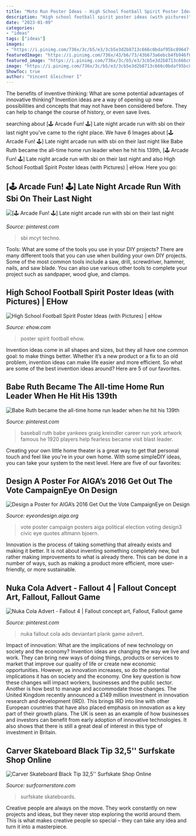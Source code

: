 ```yaml
---
title: "Moto Run Poster Ideas - High School Football Spirit Poster Ideas (with Pictures)"
description: "High school football spirit poster ideas (with pictures)"
date: "2023-01-09"
categories:
- "ideas"
tags: ["ideas"]
images:
- "https://i.pinimg.com/736x/3c/b5/e3/3cb5e3d2b8713c666c0bdaf95bc89647--nuka-world-fallout-game.jpg"
featuredImage: "https://i.pinimg.com/736x/43/b6/73/43b673a6ebcb4fb946f0316f1c88761f--babe-ruth-career.jpg"
featured_image: "https://i.pinimg.com/736x/3c/b5/e3/3cb5e3d2b8713c666c0bdaf95bc89647--nuka-world-fallout-game.jpg"
image: "https://i.pinimg.com/736x/3c/b5/e3/3cb5e3d2b8713c666c0bdaf95bc89647--nuka-world-fallout-game.jpg"
ShowToc: true
author: "Vincent Gleichner I"
---
```



The benefits of inventive thinking: What are some potential advantages of innovative thinking?
Invention ideas are a way of opening up new possibilities and concepts that may not have been considered before. They can help to change the course of history, or even save lives.

	

		
searching about [🕹️ Arcade Fun! 🕹️] Late night arcade run with sbi on their last night you've came to the right place. We have 6 Images about [🕹️ Arcade Fun! 🕹️] Late night arcade run with sbi on their last night like Babe Ruth became the all-time home run leader when he hit his 139th, [🕹️ Arcade Fun! 🕹️] Late night arcade run with sbi on their last night and also High School Football Spirit Poster Ideas (with Pictures) | eHow. Here you go:
		
    
## [🕹️ Arcade Fun! 🕹️] Late Night Arcade Run With Sbi On Their Last Night

<img loading=lazy src="https://i.pinimg.com/736x/83/bc/15/83bc15bfd6a3dd9818585e6390fa26eb.jpg" onerror="this.onerror=null;this.src='https://tse1.mm.bing.net/th?id=OIP.-OCnpS0Unh_VdDLqWcyrGgHaIe&amp;pid=15.1';" alt="[🕹️ Arcade Fun! 🕹️] Late night arcade run with sbi on their last night">

_Source: pinterest.com_

>sbi mcyt techno. 

	

Tools: What are some of the tools you use in your DIY projects?
There are many different tools that you can use when building your own DIY projects. Some of the most common tools include a saw, drill, screwdriver, hammer, nails, and saw blade. You can also use various other tools to complete your project such as sandpaper, wood glue, and clamps.

    
## High School Football Spirit Poster Ideas (with Pictures) | EHow

<img loading=lazy src="http://img-aws.ehowcdn.com/default/cme/cme_public_images/www_ehow_com/photos.demandstudios.com/getty/article/155/117/827950_XS.jpg" onerror="this.onerror=null;this.src='https://tse3.mm.bing.net/th?id=OIP.Dsjphmg5l3lHotuWqOZi_gAAAA&amp;pid=15.1';" alt="High School Football Spirit Poster Ideas (with Pictures) | eHow">

_Source: ehow.com_

>poster spirit football ehow. 

	

Invention ideas come in all shapes and sizes, but they all have one common goal: to make things better. Whether it’s a new product or a fix to an old problem, invention ideas can make life easier and more efficient. So what are some of the best invention ideas around? Here are 5 of our favorites.

    
## Babe Ruth Became The All-time Home Run Leader When He Hit His 139th

<img loading=lazy src="https://i.pinimg.com/736x/43/b6/73/43b673a6ebcb4fb946f0316f1c88761f--babe-ruth-career.jpg" onerror="this.onerror=null;this.src='https://tse4.mm.bing.net/th?id=OIP.tCGbrcCITd_KTu0aaLMF0AHaLY&amp;pid=15.1';" alt="Babe Ruth became the all-time home run leader when he hit his 139th">

_Source: pinterest.com_

>baseball ruth babe yankees graig kreindler career run york artwork famous he 1920 players help fearless became visit blast leader. 

	

Creating your own little home theater is a great way to get that personal touch and feel like you're in your own home. With some simpleDIY ideas, you can take your system to the next level. Here are five of our favorites: 

    
## Design A Poster For AIGA’s 2016 Get Out The Vote CampaignEye On Design

<img loading=lazy src="http://eyeondesign.aiga.org/wp-content/uploads/2016/03/get-out-the-vote-aiga-design3.png" onerror="this.onerror=null;this.src='https://tse4.mm.bing.net/th?id=OIP.qj7AwGlVdzjc8sePxiFPGQHaLc&amp;pid=15.1';" alt="Design a Poster for AIGA’s 2016 Get Out the Vote CampaignEye on Design">

_Source: eyeondesign.aiga.org_

>vote poster campaign posters aiga political election voting design3 civic eye quotes altmann bjoern. 

	

Innovation is the process of taking something that already exists and making it better. It is not about inventing something completely new, but rather making improvements to what is already there. This can be done in a number of ways, such as making a product more efficient, more user-friendly, or more sustainable.

    
## Nuka Cola Advert - Fallout 4 | Fallout Concept Art, Fallout, Fallout Game

<img loading=lazy src="https://i.pinimg.com/736x/3c/b5/e3/3cb5e3d2b8713c666c0bdaf95bc89647--nuka-world-fallout-game.jpg" onerror="this.onerror=null;this.src='https://tse3.mm.bing.net/th?id=OIP.4kSRdAfpXB_oDNYfrWTA1gHaEs&amp;pid=15.1';" alt="Nuka Cola Advert - Fallout 4 | Fallout concept art, Fallout, Fallout game">

_Source: pinterest.com_

>nuka fallout cola ads deviantart plank game advert. 

	

Impact of innovation: What are the implications of new technology on society and the economy?
Invention ideas are changing the way we live and work. They can bring new ways of doing things, products or services to market that improve our quality of life or create new economic opportunities. However, as innovation increases, so do the potential implications it has on society and the economy. One key question is how these changes will impact workers, businesses and the public sector. Another is how best to manage and accommodate those changes.
The United Kingdom recently announced a £149 million investment in innovation research and development (IRD). This brings IRD into line with other European countries that have also placed emphasis on innovation as a key part of their growth plans. The UK is seen as an example of how businesses and investors can benefit from early adoption of innovative technologies. It also shows that there is still a great deal of interest in this type of investment in Britain.

    
## Carver Skateboard Black Tip 32,5&#039;&#039; Surfskate Shop Online

<img loading=lazy src="https://www.surfcornerstore.com/data/prod/img/carver_black_tip_32_5_cx_surfskate_completo_1.jpg" onerror="this.onerror=null;this.src='https://tse3.mm.bing.net/th?id=OIP.V0pQIuFUF49HFpp2wC59IQHaJh&amp;pid=15.1';" alt="Carver Skateboard Black Tip 32,5&#039;&#039; Surfskate Shop Online">

_Source: surfcornerstore.com_

>surfskate skateboards. 

	

Creative people are always on the move. They work constantly on new projects and ideas, but they never stop exploring the world around them. This is what makes creative people so special – they can take any idea and turn it into a masterpiece.

